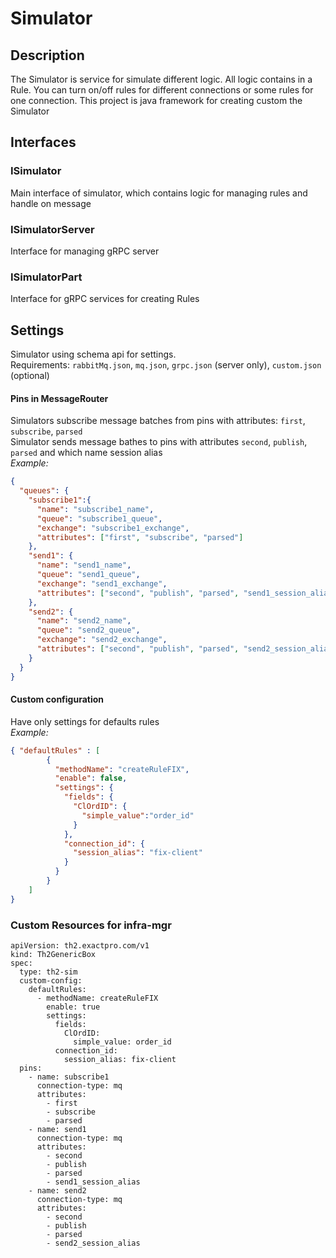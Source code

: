 # Simulator
## Description
The Simulator is service for simulate different logic.
All logic contains in a Rule. 
You can turn on/off rules for different connections or some rules for one connection.
This project is java framework for creating custom the Simulator 
## Interfaces
### ISimulator
Main interface of simulator, which contains logic for managing rules and handle on message 
### ISimulatorServer
Interface for managing gRPC server
### ISimulatorPart
Interface for gRPC services for creating Rules
## Settings
Simulator using schema api for settings. \
Requirements: ``rabbitMq.json``, ``mq.json``, ``grpc.json`` (server only), ``custom.json`` (optional) 
#### Pins in MessageRouter
Simulators subscribe message batches from pins with attributes: ``first``, ``subscribe``, ``parsed`` \
Simulator sends message bathes to pins with attributes ``second``, ``publish``, ``parsed`` and which name session alias \
*Example:*
```json
{
  "queues": {
    "subscribe1":{
      "name": "subscribe1_name",
      "queue": "subscribe1_queue",
      "exchange": "subscribe1_exchange",
      "attributes": ["first", "subscribe", "parsed"]
    },
    "send1": {
      "name": "send1_name",
      "queue": "send1_queue",
      "exchange": "send1_exchange",
      "attributes": ["second", "publish", "parsed", "send1_session_alias"]
    },
    "send2": {
      "name": "send2_name",
      "queue": "send2_queue",
      "exchange": "send2_exchange",
      "attributes": ["second", "publish", "parsed", "send2_session_alias"]
    }
  }
}
```
#### Custom configuration
Have only settings for defaults rules \
*Example:*
```json
{ "defaultRules" : [
        {
          "methodName": "createRuleFIX",
          "enable": false,
          "settings": {
            "fields": {
              "ClOrdID": {
                "simple_value":"order_id"
              }
            },
            "connection_id": {
              "session_alias": "fix-client"
            }
          }
        }
    ]
}
```
### Custom Resources for infra-mgr
```ymal
apiVersion: th2.exactpro.com/v1
kind: Th2GenericBox
spec:
  type: th2-sim
  custom-config:
    defaultRules:
      - methodName: createRuleFIX
        enable: true
        settings:
          fields:
            ClOrdID: 
              simple_value: order_id
          connection_id:
            session_alias: fix-client
  pins:
    - name: subscribe1
      connection-type: mq
      attributes:
        - first
        - subscribe
        - parsed
    - name: send1
      connection-type: mq
      attributes:
        - second
        - publish
        - parsed
        - send1_session_alias
    - name: send2
      connection-type: mq
      attributes:
        - second
        - publish
        - parsed
        - send2_session_alias
```
